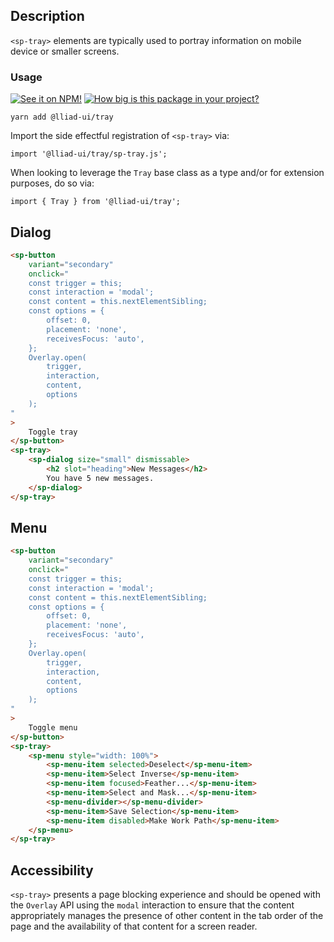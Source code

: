 ## Description

`<sp-tray>` elements are typically used to portray information on mobile device or smaller screens.

### Usage

[![See it on NPM!](https://img.shields.io/npm/v/@lliad-ui/tray?style=for-the-badge)](https://www.npmjs.com/package/@lliad-ui/tray)
[![How big is this package in your project?](https://img.shields.io/bundlephobia/minzip/@lliad-ui/tray?style=for-the-badge)](https://bundlephobia.com/result?p=@lliad-ui/tray)

```
yarn add @lliad-ui/tray
```

Import the side effectful registration of `<sp-tray>` via:

```
import '@lliad-ui/tray/sp-tray.js';
```

When looking to leverage the `Tray` base class as a type and/or for extension purposes, do so via:

```
import { Tray } from '@lliad-ui/tray';
```

## Dialog

```html
<sp-button
    variant="secondary"
    onclick="
    const trigger = this;
    const interaction = 'modal';
    const content = this.nextElementSibling;
    const options = {
        offset: 0,
        placement: 'none',
        receivesFocus: 'auto',
    };
    Overlay.open(
        trigger, 
        interaction,
        content,
        options
    );
"
>
    Toggle tray
</sp-button>
<sp-tray>
    <sp-dialog size="small" dismissable>
        <h2 slot="heading">New Messages</h2>
        You have 5 new messages.
    </sp-dialog>
</sp-tray>
```

## Menu

```html
<sp-button
    variant="secondary"
    onclick="
    const trigger = this;
    const interaction = 'modal';
    const content = this.nextElementSibling;
    const options = {
        offset: 0,
        placement: 'none',
        receivesFocus: 'auto',
    };
    Overlay.open(
        trigger, 
        interaction,
        content,
        options
    );
"
>
    Toggle menu
</sp-button>
<sp-tray>
    <sp-menu style="width: 100%">
        <sp-menu-item selected>Deselect</sp-menu-item>
        <sp-menu-item>Select Inverse</sp-menu-item>
        <sp-menu-item focused>Feather...</sp-menu-item>
        <sp-menu-item>Select and Mask...</sp-menu-item>
        <sp-menu-divider></sp-menu-divider>
        <sp-menu-item>Save Selection</sp-menu-item>
        <sp-menu-item disabled>Make Work Path</sp-menu-item>
    </sp-menu>
</sp-tray>
```

## Accessibility

`<sp-tray>` presents a page blocking experience and should be opened with the `Overlay` API using the `modal` interaction to ensure that the content appropriately manages the presence of other content in the tab order of the page and the availability of that content for a screen reader.
